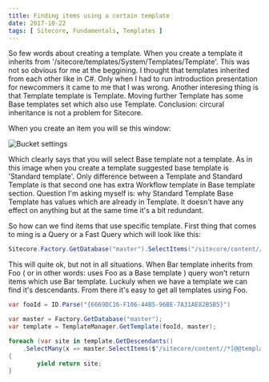 ```yaml
---
title: Finding items using a certain template
date: 2017-10-22
tags: [ Sitecore, Fundamentals, Templates ]
---
```


So few words about creating a template. When you create a template it inherits from  '/sitecore/templates/System/Templates/Template'.
This was not so obvious for me at the beggining. I thought that templates inherited from each other like in C#. Only when I had to run introduction presentation for newcommers it came to me that I was wrong. Another interesing thing is that Template template is Template. Moving further Template has some Base templates set which also use Template. Conclusion: circural inheritance is not a problem for Sitecore.

When you create an item you will se this window:

![Bucket settings](/images/inserttemplate.png)

Which clearly says that you will select Base template not a template. As in this image when you create a template suggested base template is 'Standard template'. Only difference between a Template and Standard Template is that second one has extra Workflow template in Base template section. Question I'm asking myself is: why Standard Template Base Template has values which are already in Template. It doesn't have any effect on anything but at the same time it's a bit redundant.

So how can we find items that use specific template. First thing that comes to ming is a Query or a Fast Query which will look like this:
```csharp
Sitecore.Factory.GetDatabase("master").SelectItems("/sitecore/content//*[@@templatename = 'Foo']")

```
This will quite ok, but not in all situations. When Bar template inherits from Foo ( or in other words: uses Foo as a Base template ) query won't return items which use Bar template.  Luckuly when we have a template we can find it's descendants. From there it's easy to get all templates using Foo.

```csharp
var fooId = ID.Parse("{6669DC16-F106-44B5-96BE-7A31AE82B5B5}")

var master = Factory.GetDatabase("master");
var template = TemplateManager.GetTemplate(fooId, master);

foreach (var site in template.GetDescendants()
    .SelectMany(x => master.SelectItems($"/sitecore/content//*[@@templateid='{x.ID}']")))
{
        yield return site;
}

```